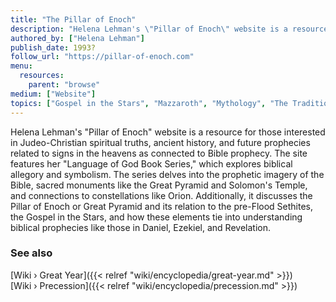 ```yaml
---
title: "The Pillar of Enoch"
description: "Helena Lehman's \"Pillar of Enoch\" website is a resource for those interested in Judeo-Christian spiritual truths, ancient history, and future prophecies related to signs in the heavens as connected to Bible prophecy. The site features her \"Language of God Book Series,\" which explores biblical allegory and symbolism. The series delves into the prophetic imagery of the Bible, sacred monuments like the Great Pyramid and Solomon's Temple, and connections to constellations like Orion. Additionally, it discusses the Pillar of Enoch or Great Pyramid and its relation to the pre-Flood Sethites, the Gospel in the Stars, and how these elements tie into understanding biblical prophecies like those in Daniel, Ezekiel, and Revelation​."
authored_by: ["Helena Lehman"]
publish_date: 1993?
follow_url: "https://pillar-of-enoch.com"
menu:
  resources:
    parent: "browse"
medium: ["Website"]
topics: ["Gospel in the Stars", "Mazzaroth", "Mythology", "The Tradition", "Precession"]
---
```


Helena Lehman's "Pillar of Enoch" website is a resource for those interested in Judeo-Christian spiritual truths, ancient history, and future prophecies related to signs in the heavens as connected to Bible prophecy. The site features her "Language of God Book Series," which explores biblical allegory and symbolism. The series delves into the prophetic imagery of the Bible, sacred monuments like the Great Pyramid and Solomon's Temple, and connections to constellations like Orion. Additionally, it discusses the Pillar of Enoch or Great Pyramid and its relation to the pre-Flood Sethites, the Gospel in the Stars, and how these elements tie into understanding biblical prophecies like those in Daniel, Ezekiel, and Revelation​.

### See also

[Wiki › Great Year]({{< relref "wiki/encyclopedia/great-year.md" >}})</br>
[Wiki › Precession]({{< relref "wiki/encyclopedia/precession.md" >}})</br>
